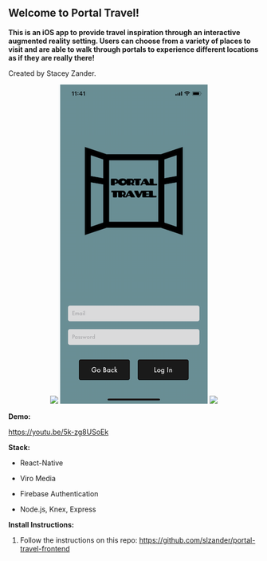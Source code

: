## Welcome to Portal Travel!
**This is an iOS app to provide travel inspiration through an interactive augmented reality setting. 
Users can choose from a variety of places to visit and are able to walk through portals to experience different locations as if they are really there!**

Created by Stacey Zander.
  

<p align="center">
</p>

<p align="center">
  <img src="/images/portalGIF.gif" />
  <img src="/images/mainScreen.png" />
  <img src="/images/chooseImageGIF.gif" />
</p>
  
**Demo:**

https://youtu.be/5k-zg8USoEk

**Stack:**

  * React-Native

  * Viro Media
  
  * Firebase Authentication
    
  * Node.js, Knex, Express

**Install Instructions:**

1. Follow the instructions on this repo: https://github.com/slzander/portal-travel-frontend 
